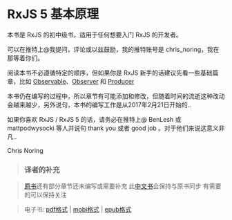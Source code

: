 # RxJS 5 基本原理

本书是 RxJS 的初中级书，适用于任何想要入门 RxJS 的开发者。

可以在推特上@我提问，评论或以兹鼓励，我的推特账号是 chris_noring，我在那等着你们。

阅读本书不必遵循特定的顺序，但如果你是 RxJS 新手的话建议先看一些基础篇章，比如 [Observable](./content/observable-anatomy.md)、[Observer](./content/observer.md) 和 [Producer](./content/producer.md)

本书仍在编写的过程中，所以章节有可能添加和修改，但随着时间的流逝这种改动会越来越少，另外说句，本书的编写工作是从2017年2月21日开始的..

如果你喜欢 RxJS / RxJS 5 的话，请务必在推特上@ BenLesh 或 mattpodwysocki 等人并说句 thank you 或者 good job 。对于他们来说这意义非凡..

Chris Noring

> ### 译者的补充

> [原书](https://chrisnoring.gitbooks.io/rxjs-5-ultimate/content/)还有部分章节还未编写或需要补充 此[中文书](https://github.com/RxJS-CN/rxjs5-ultimate-cn)会保持与原书同步 有需要的可以保持关注

> 电子书: [pdf格式](https://github.com/RxJS-CN/rxjs5-ultimate-cn/raw/master/ebook/RxJS5基本原理.pdf) | [mobi格式](https://github.com/RxJS-CN/rxjs5-ultimate-cn/raw/master/ebook/RxJS5基本原理.mobi) | [epub格式](https://github.com/RxJS-CN/rxjs5-ultimate-cn/raw/master/ebook/RxJS5基本原理.epub)
